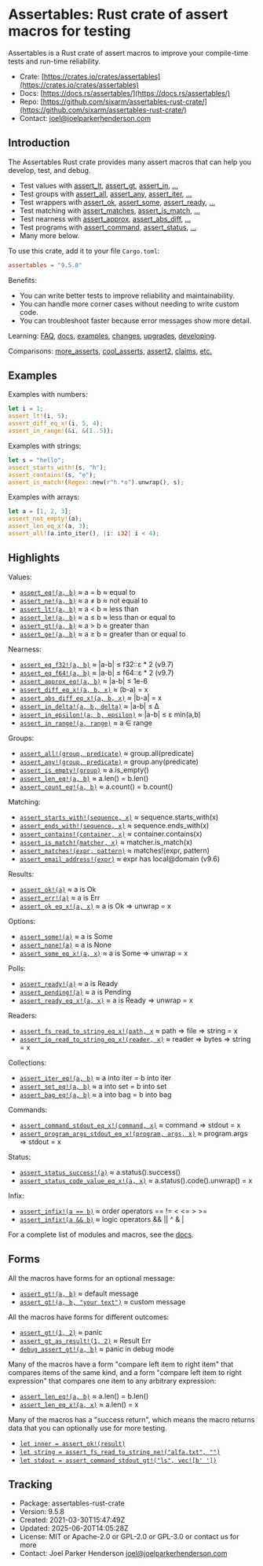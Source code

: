 <!--
tags: #assert #assertion #rust #testing #macros #tdd #testdrivendevelopment
-->

# Assertables: Rust crate of assert macros for testing

Assertables is a Rust crate of assert macros to improve your compile-time tests and run-time reliability.

* Crate: [https://crates.io/crates/assertables](https://crates.io/crates/assertables)
* Docs: [https://docs.rs/assertables/](https://docs.rs/assertables/)
* Repo: [https://github.com/sixarm/assertables-rust-crate/](https://github.com/sixarm/assertables-rust-crate/)
* Contact: [joel@joelparkerhenderson.com](mailto:joel@joelparkerhenderson.com)

## Introduction

The Assertables Rust crate provides many assert macros
that can help you develop, test, and debug.

* Test values with
  [assert_lt](https://docs.rs/assertables/9.6.1/assertables/assert_lt),
  [assert_gt](https://docs.rs/assertables/9.6.1/assertables/assert_gt),
  [assert_in](https://docs.rs/assertables/9.6.1/assertables/assert_in),
  […](https://docs.rs/assertables)
* Test groups with
  [assert_all](https://docs.rs/assertables/9.6.1/assertables/assert_all),
  [assert_any](https://docs.rs/assertables/9.6.1/assertables/assert_any),
  [assert_iter](https://docs.rs/assertables/9.6.1/assertables/assert_iter),
  […](https://docs.rs/assertables)
* Test wrappers with
  [assert_ok](https://docs.rs/assertables/9.6.1/assertables/assert_ok),
  [assert_some](https://docs.rs/assertables/9.6.1/assertables/assert_some),
  [assert_ready](https://docs.rs/assertables/9.6.1/assertables/assert_ready),
  […](https://docs.rs/assertables)
* Test matching with
  [assert_matches](https://docs.rs/assertables/9.6.1/assertables/assert_matches),
  [assert_is_match](https://docs.rs/assertables/9.6.1/assertables/assert_is_match),
  […](https://docs.rs/assertables)
* Test nearness with
  [assert_approx](https://docs.rs/assertables/9.6.1/assertables/assert_approx),
  [assert_abs_diff](https://docs.rs/assertables/9.6.1/assertables/assert_abs_diff),
  […](https://docs.rs/assertables/)
* Test programs with
  [assert_command](https://docs.rs/assertables/9.6.1/assertables/assert_command),
  [assert_status](https://docs.rs/assertables/9.6.1/assertables/assert_staus),
  […](https://docs.rs/assertables)
* Many more below.

To use this crate, add it to your file `Cargo.toml`:

```toml
assertables = "9.5.8"
```

Benefits:

* You can write better tests to improve reliability and maintainability.
* You can handle more corner cases without needing to write custom code.
* You can troubleshoot faster because error messages show more detail.

Learning:
[FAQ](https://github.com/SixArm/assertables-rust-crate/tree/main/help/faq),
[docs](https://docs.rs/assertables/),
[examples](https://github.com/SixArm/assertables-rust-crate/blob/main/tests/examples/),
[changes](https://github.com/SixArm/assertables-rust-crate/tree/main/CHANGES.md),
[upgrades](https://github.com/SixArm/assertables-rust-crate/tree/main/help/upgrades/upgrade-from-version-8-to-9),
[developing](https://github.com/SixArm/assertables-rust-crate/tree/main/help/developing/).

Comparisons:
[more_asserts](https://github.com/SixArm/assertables-rust-crate/tree/main/help/comparisons/more_asserts),
[cool_asserts](https://github.com/SixArm/assertables-rust-crate/tree/main/help/comparisons/cool_asserts),
[assert2](https://github.com/SixArm/assertables-rust-crate/tree/main/help/comparisons/assert2),
[claims](https://github.com/SixArm/assertables-rust-crate/tree/main/help/comparisons/claims),
[etc.](https://github.com/SixArm/assertables-rust-crate/tree/main/help/comparisons)

## Examples

Examples with numbers:

```rust
let i = 1;
assert_lt!(i, 5);
assert_diff_eq_x!(i, 5, 4);
assert_in_range!(&i, &(1..5));
```

Examples with strings:

```rust
let s = "hello";
assert_starts_with!(s, "h");
assert_contains!(s, "e");
assert_is_match!(Regex::new(r"h.*o").unwrap(), s);
```

Examples with arrays:

```rust
let a = [1, 2, 3];
assert_not_empty!(a);
assert_len_eq_x!(a, 3);
assert_all!(a.into_iter(), |i: i32| i < 4);
```

## Highlights

Values:

* [`assert_eq!(a, b)`](https://docs.rs/assertables/9.6.1/assertables/assert_eq) ≈ a = b ≈ equal to
* [`assert_ne!(a, b)`](https://docs.rs/assertables/9.6.1/assertables/assert_ne) ≈ a ≠ b ≈ not equal to
* [`assert_lt!(a, b)`](https://docs.rs/assertables/9.6.1/assertables/assert_lt) ≈ a < b ≈ less than
* [`assert_le!(a, b)`](https://docs.rs/assertables/9.6.1/assertables/assert_le) ≈ a ≤ b ≈ less than or equal to
* [`assert_gt!(a, b)`](https://docs.rs/assertables/9.6.1/assertables/assert_gt) ≈ a > b ≈ greater than
* [`assert_ge!(a, b)`](https://docs.rs/assertables/9.6.1/assertables/assert_ge) ≈ a ≥ b ≈ greater than or equal to

Nearness:

* [`assert_eq_f32!(a, b)`](https://docs.rs/assertables/9.6.1/assertables/assert_eq_f32/assert_eq_f32) ≈ |a-b| ≤ f32::ε * 2 (v9.7)
* [`assert_eq_f64!(a, b)`](https://docs.rs/assertables/9.6.1/assertables/assert_eq_f64/assert_eq_f64) ≈ |a-b| ≤ f64::ε * 2 (v9.7)
* [`assert_approx_eq!(a, b)`](https://docs.rs/assertables/9.6.1/assertables/assert_approx/assert_approx_eq) ≈ |a-b| ≤ 1e-6
* [`assert_diff_eq_x!(a, b, x)`](https://docs.rs/assertables/9.6.1/assertables/assert_diff/assert_diff_eq_x) ≈ (b-a) = x
* [`assert_abs_diff_eq_x!(a, b, x)`](https://docs.rs/assertables/9.6.1/assertables/assert_abs_diff/assert_abs_diff_eq_x) ≈ |b-a| = x
* [`assert_in_delta!(a, b, delta)`](https://docs.rs/assertables/9.6.1/assertables/assert_in/assert_in_delta) ≈ |a-b| ≤ Δ
* [`assert_in_epsilon!(a, b, epsilon)`](https://docs.rs/assertables/9.6.1/assertables/assert_in/assert_in_epsilon) ≈ |a-b| ≤ ε min(a,b)
* [`assert_in_range!(a, range)`](https://docs.rs/assertables/9.6.1/assertables/assert_in/assert_in_range) ≈ a ∈ range

Groups:

* [`assert_all!(group, predicate)`](https://docs.rs/assertables/9.6.1/assertables/assert_all) ≈ group.all(predicate)
* [`assert_any!(group, predicate)`](https://docs.rs/assertables/9.6.1/assertables/assert_any) ≈ group.any(predicate)
* [`assert_is_empty!(group)`](https://docs.rs/assertables/9.6.1/assertables/assert_is_empty/assert_is_empty) ≈ a.is_empty()
* [`assert_len_eq!(a, b)`](https://docs.rs/assertables/9.6.1/assertables/assert_len/assert_len_eq) ≈ a.len() = b.len()
* [`assert_count_eq!(a, b)`](https://docs.rs/assertables/9.6.1/assertables/assert_count/assert_count_eq) ≈ a.count() = b.count()

Matching:

* [`assert_starts_with!(sequence, x)`](https://docs.rs/assertables/9.6.1/assertables/assert_starts_with) ≈ sequence.starts_with(x)
* [`assert_ends_with!(sequence, x)`](https://docs.rs/assertables/9.6.1/assertables/assert_ends_with) ≈ sequence.ends_with(x)
* [`assert_contains!(container, x)`](https://docs.rs/assertables/9.6.1/assertables/assert_contains) ≈ container.contains(x)
* [`assert_is_match!(matcher, x)`](https://docs.rs/assertables/9.6.1/assertables/assert_is_match) ≈ matcher.is_match(x)
* [`assert_matches!(expr, pattern)`](https://docs.rs/assertables/9.6.1/assertables/assert_matches) ≈ matches!(expr, pattern)
* [`assert_email_address!(expr)`](https://docs.rs/assertables/9.6.1/assertables/assert_email_address) ≈ expr has local@domain (v9.6)

Results:

* [`assert_ok!(a)`](https://docs.rs/assertables/9.6.1/assertables/assert_ok) ≈ a is Ok
* [`assert_err!(a)`](https://docs.rs/assertables/9.6.1/assertables/assert_err) ≈ a is Err
* [`assert_ok_eq_x!(a, x)`](https://docs.rs/assertables/9.6.1/assertables/assert_ok/assert_ok_eq_x) ≈ a is Ok ⇒ unwrap = x

Options:

* [`assert_some!(a)`](https://docs.rs/assertables/9.6.1/assertables/assert_some) ≈ a is Some
* [`assert_none!(a)`](https://docs.rs/assertables/9.6.1/assertables/assert_none) ≈ a is None
* [`assert_some_eq_x!(a, x)`](https://docs.rs/assertables/9.6.1/assertables/assert_some/assert_some_eq_x) ≈ a is Some ⇒ unwrap = x

Polls:

* [`assert_ready!(a)`](https://docs.rs/assertables/9.6.1/assertables/assert_ready) ≈ a is Ready
* [`assert_pending!(a)`](https://docs.rs/assertables/9.6.1/assertables/assert_pending) ≈ a is Pending
* [`assert_ready_eq_x!(a, x)`](https://docs.rs/assertables/9.6.1/assertables/assert_ready/assert_ready_eq_x) ≈ a is Ready ⇒ unwrap = x

Readers:

* [`assert_fs_read_to_string_eq_x!(path, x`](https://docs.rs/assertables/9.6.1/assertables/assert_fs_read_to_string) ≈ path ⇒ file ⇒ string = x
* [`assert_io_read_to_string_eq_x!(reader, x)`](https://docs.rs/assertables/9.6.1/assertables/assert_io_read_to_string) ≈ reader ⇒ bytes ⇒ string = x

Collections:

* [`assert_iter_eq!(a, b)`](https://docs.rs/assertables/9.6.1/assertables/assert_iter) ≈ a into iter = b into iter
* [`assert_set_eq!(a, b)`](https://docs.rs/assertables/9.6.1/assertables/assert_set) ≈ a into set = b into set
* [`assert_bag_eq!(a, b)`](https://docs.rs/assertables/9.6.1/assertables/assert_bag) ≈ a into bag = b into bag

Commands:

* [`assert_command_stdout_eq_x!(command, x)`](https://docs.rs/assertables/9.6.1/assertables/assert_command) ≈ command ⇒ stdout = x
* [`assert_program_args_stdout_eq_x!(program, args, x)`](https://docs.rs/assertables/9.6.1/assertables/assert_program_args) ≈ program.args ⇒ stdout = x

Status:

* [`assert_status_success!(a)`](https://docs.rs/assertables/9.6.1/assertables/assert_status/assert_status_success) ≈ a.status().success()
* [`assert_status_code_value_eq_x!(a, x)`](https://docs.rs/assertables/9.6.1/assertables/assert_status/assert_status_code_value_eq_x) ≈ a.status().code().unwrap() = x

Infix:

* [`assert_infix!(a == b)`](https://docs.rs/assertables/9.6.1/assertables/assert_infix) ≈ order operators == != < <= > >=
* [`assert_infix!(a && b)`](https://docs.rs/assertables/9.6.1/assertables/assert_infix) ≈ logic operators && || ^ & |

For a complete list of modules and macros, see the [docs](https://docs.rs/assertables/).


## Forms

All the macros have forms for an optional message:

* [`assert_gt!(a, b)`](https://docs.rs/assertables/9.6.1/assertables/macro.assert_gt.html) ≈ default message
* [`assert_gt!(a, b, "your text")`](https://docs.rs/assertables/9.6.1/assertables/macro.assert_gt.html) ≈ custom message

All the macros have forms for different outcomes:

* [`assert_gt!(1, 2)`](https://docs.rs/assertables/9.6.1/assertables/macro.assert_gt.html) ≈ panic
* [`assert_gt_as_result!(1, 2)`](https://docs.rs/assertables/9.6.1/assertables/macro.assert_gt_as_result.html) ≈  Result Err
* [`debug_assert_gt!(a, b)`](https://docs.rs/assertables/9.6.1/assertables/macro.debug_assert_gt.html) ≈ panic in debug mode

Many of the macros have a form "compare left item to right item" that compares
items of the same kind, and a form "compare left item to right expression" that
compares one item to any arbitrary expression:

* [`assert_len_eq!(a, b)`](https://docs.rs/assertables/9.6.1/assertables/macro.assert_ok_eq.html) ≈ a.len() = b.len()
* [`assert_len_eq_x!(a, x)`](https://docs.rs/assertables/9.6.1/assertables/macro.assert_ok_eq_x.html) ≈ a.len() = x

Many of the macros has a "success return", which means the macro returns data that you can optionally use for more testing.

* [`let inner = assert_ok!(result)`](https://docs.rs/assertables/9.6.1/assertables/macro.assert_ok.html)
* [`let string = assert_fs_read_to_string_ne!("alfa.txt", "")`](https://docs.rs/assertables/9.6.1/assertables/macro.assert_fs_read_to_string_ne.html)
* [`let stdout = assert_command_stdout_gt!("ls", vec![b' '])`](https://docs.rs/assertables/9.6.1/assertables/macro.assert_command_stdout_gt.html)

## Tracking

* Package: assertables-rust-crate
* Version: 9.5.8
* Created: 2021-03-30T15:47:49Z
* Updated: 2025-06-20T14:05:28Z
* License: MIT or Apache-2.0 or GPL-2.0 or GPL-3.0 or contact us for more
* Contact: Joel Parker Henderson <joel@joelparkerhenderson.com>
